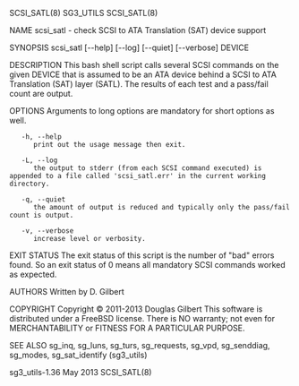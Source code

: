 SCSI_SATL(8)								   SG3_UTILS								  SCSI_SATL(8)

NAME
       scsi_satl - check SCSI to ATA Translation (SAT) device support

SYNOPSIS
       scsi_satl [--help] [--log] [--quiet] [--verbose] DEVICE

DESCRIPTION
       This bash shell script calls several SCSI commands on the given DEVICE that is assumed to be an ATA device behind a SCSI to ATA Translation (SAT) layer
       (SATL). The results of each test and a pass/fail count are output.

OPTIONS
       Arguments to long options are mandatory for short options as well.

       -h, --help
	      print out the usage message then exit.

       -L, --log
	      the output to stderr (from each SCSI command executed) is appended to a file called 'scsi_satl.err' in the current working directory.

       -q, --quiet
	      the amount of output is reduced and typically only the pass/fail count is output.

       -v, --verbose
	      increase level or verbosity.

EXIT STATUS
       The exit status of this script is the number of "bad" errors found.  So an exit status of 0 means all mandatory SCSI commands worked as expected.

AUTHORS
       Written by D. Gilbert

COPYRIGHT
       Copyright © 2011-2013 Douglas Gilbert
       This software is distributed under a FreeBSD license. There is NO warranty; not even for MERCHANTABILITY or FITNESS FOR A PARTICULAR PURPOSE.

SEE ALSO
       sg_inq, sg_luns, sg_turs, sg_requests, sg_vpd, sg_senddiag, sg_modes, sg_sat_identify (sg3_utils)

sg3_utils-1.36								   May 2013								  SCSI_SATL(8)
